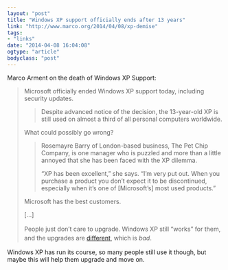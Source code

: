 ```yaml
---
layout: "post"
title: "Windows XP support officially ends after 13 years"
link: "http://www.marco.org/2014/04/08/xp-demise"
tags: 
- "links"
date: "2014-04-08 16:04:08"
ogtype: "article"
bodyclass: "post"
---
```


Marco Arment on the death of Windows XP Support:

> Microsoft officially ended Windows XP support today, including security updates.
> 
> > Despite advanced notice of the decision, the 13-year-old XP is still used on almost a third of all personal computers worldwide.
> 
> What could possibly go wrong?
> 
> > Rosemayre Barry of London-based business, The Pet Chip Company, is one manager who is puzzled and more than a little annoyed that she has been faced with the XP dilemma.
> > 
> > “XP has been excellent,” she says. “I’m very put out. When you purchase a product you don’t expect it to be discontinued, especially when it’s one of [Microsoft’s] most used products.”
> 
> Microsoft has the best customers.
> 
> […]
> 
> <span style="line-height: 1.5em;">People just don’t care to upgrade. Windows XP still “works” for them, and the upgrades are </span>[different](http://www.marco.org/2014/01/31/microsoft-customers-defeat-microsoft)<span style="line-height: 1.5em;">, which is </span>*bad*<span style="line-height: 1.5em;">.</span>

Windows XP has run its course, so many people still use it though, but maybe this will help them upgrade and move on.